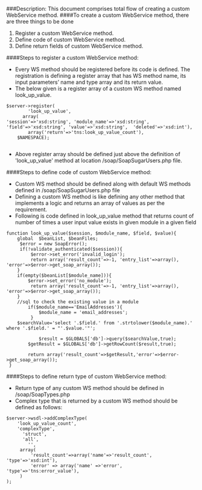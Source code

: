 ###Description: 
This document comprises total flow of creating a custom WebService method.
####To create a custom WebService method, there are three things to be done
1.	Register a custom WebService method.<br />
2.	Define code of custom WebService method.<br />
3.	Define return fields of custom WebService method.<br />
	

####Steps to register a custom WebService method:
* Every WS method should be registered before its code is defined. The registration is defining a register array that has WS method name, its input parameters’ name and type array and its return value.
* The below given is a register array of a custom WS method named look_up_value.

```
$server->register(
     	'look_up_value',
   	  array(
'session'=>'xsd:string', 'module_name'=>'xsd:string', 'field'=>'xsd:string', 'value'=>'xsd:string',  'deleted'=>'xsd:int'),
     	array('return'=>'tns:look_up_value_count'),
	$NAMESPACE);
  
  ```
* Above register array should be defined just above the definition of 'look_up_value' method at location <root>/soap/SoapSugarUsers.php file.

####Steps to define code of custom WebService method:

* Custom WS method should be defined along with default WS methods defined in <root>/soap/SoapSugarUsers.php file
* Defining a custom WS method is like defining any other method that implements a logic and returns an array of values as per the requirement.
* Following is code defined in look_up_value method that returns count of number of times a user input value exists in given module in a given field

```
function look_up_value($session, $module_name, $field, $value){
	global  $beanList, $beanFiles;
   	 $error = new SoapError();
   	 if(!validate_authenticated($session)){
   		 $error->set_error('invalid_login');
   		 return array('result_count'=>-1, 'entry_list'=>array(), 'error'=>$error->get_soap_array());
   	}
   	if(empty($beanList[$module_name])){
   	 	$error->set_error('no_module');
   		 return array('result_count'=>-1, 'entry_list'=>array(), 'error'=>$error->get_soap_array());
   	}
  	//sql to check the existing value in a module
      	if($module_name=='EmailAddresses'){
     		$module_name = 'email_addresses';
     	 }
   	$searchValue='select '.$field.' from '.strtolower($module_name).' where '.$field.' = "'.$value.'"';
      
        	$result = $GLOBALS['db']->query($searchValue,true);
      	$getResult = $GLOBALS['db']->getRowCount($result,true);
    
      	return array('result_count'=>$getResult,'error'=>$error->get_soap_array());
 }

```

####Steps to define return type of custom WebService method:

* Return type of any custom WS method should be defined in <root>/soap/SoapTypes.php
* Complex type that is returned by a custom WS method should be defined as follows:

```
$server->wsdl->addComplexType(
	'look_up_value_count',
    'complexType',
  	  'struct',
  	  'all',
        '',
   	 array(
   		 'result_count'=>array('name'=>'result_count', 'type'=>'xsd:int'),
   		 'error' => array('name' =>'error', 'type'=>'tns:error_value'),
   	 )
);

```
